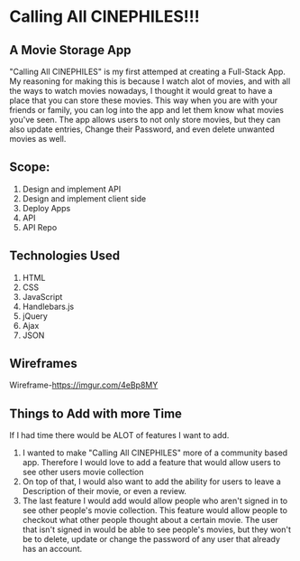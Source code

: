  <h1>Calling All CINEPHILES!!!</h1>



<h2>A Movie Storage App</h2>

"Calling All CINEPHILES" is my first attemped at creating a Full-Stack App. My reasoning for making this is because I watch alot of movies, and with all the ways to watch movies nowadays, I thought it would great to have a place that you can store these movies. This way when you are with your friends or family, you can log into the app and let them know what movies you've seen. The app allows users to not only store movies, but they can also update entries, Change their Password, and even delete unwanted movies as well.

<h2>Scope:</h2>

1. Design and implement API
2. Design and implement client side
3. Deploy Apps
4. <a herf="https://railsmovieapp.herokuapp.com/">API</a>
5. <a herf="https://github.com/mxavier91/rails_project">API Repo</a>

<h2>Technologies Used</h2>

1. HTML
2. CSS
3. JavaScript
4. Handlebars.js
5. jQuery
6. Ajax
7. JSON


<h2>Wireframes</h2>

Wireframe-https://imgur.com/4eBp8MY

<h2>Things to Add with more Time</h2>
If I had time there would be ALOT of features I want to add.

1. I wanted to make "Calling All CINEPHILES" more of a community based app. Therefore I would love to add a feature that would allow users to see other users movie collection
2. On top of that, I would also want to add the ability for users to leave a Description of their movie, or even a review.
3. The last feature I would add would allow people who aren't signed in to see other people's movie collection. This feature would allow people to checkout what other people thought about a certain movie. The user that isn't signed in would be able to see people's movies, but they won't be to delete, update or change the password of any user that already has an account.
